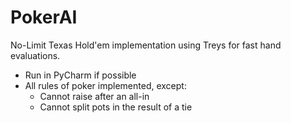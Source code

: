 # PokerAI
No-Limit Texas Hold'em implementation using Treys for fast hand evaluations.

* Run in PyCharm if possible
* All rules of poker implemented, except:
  - Cannot raise after an all-in
  - Cannot split pots in the result of a tie
